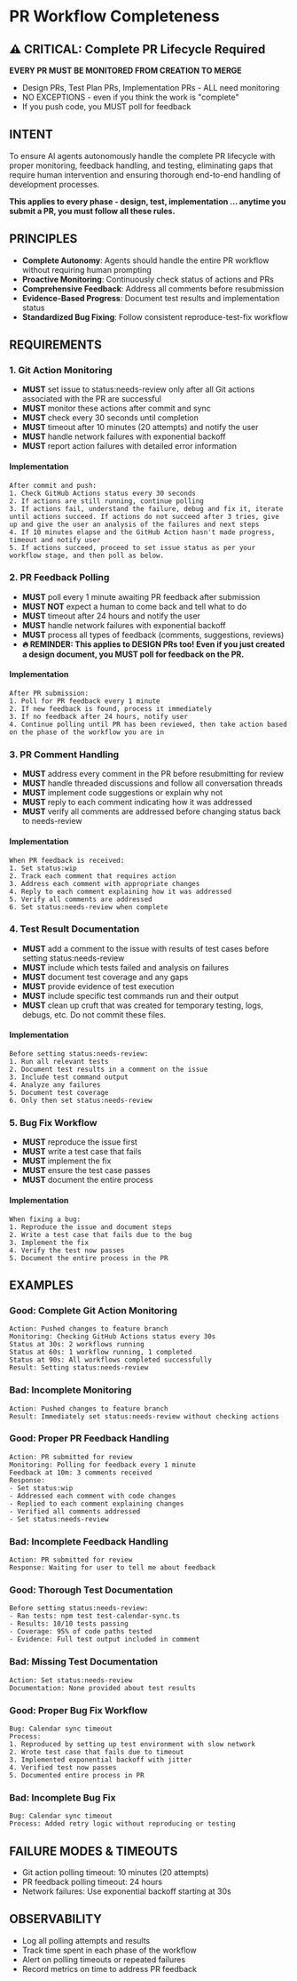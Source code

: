 # PR Workflow Completeness

## ⚠️ CRITICAL: Complete PR Lifecycle Required
**EVERY PR MUST BE MONITORED FROM CREATION TO MERGE**
- Design PRs, Test Plan PRs, Implementation PRs - ALL need monitoring
- NO EXCEPTIONS - even if you think the work is "complete"
- If you push code, you MUST poll for feedback


## INTENT
To ensure AI agents autonomously handle the complete PR lifecycle with proper monitoring, feedback handling, and testing, eliminating gaps that require human intervention and ensuring thorough end-to-end handling of development processes.

**This applies to every phase - design, test, implementation ... anytime you submit a PR, you must follow all these rules.**

## PRINCIPLES
- **Complete Autonomy**: Agents should handle the entire PR workflow without requiring human prompting
- **Proactive Monitoring**: Continuously check status of actions and PRs
- **Comprehensive Feedback**: Address all comments before resubmission
- **Evidence-Based Progress**: Document test results and implementation status
- **Standardized Bug Fixing**: Follow consistent reproduce-test-fix workflow

## REQUIREMENTS

### 1. Git Action Monitoring
- **MUST** set issue to status:needs-review only after all Git actions associated with the PR are successful
- **MUST** monitor these actions after commit and sync
- **MUST** check every 30 seconds until completion
- **MUST** timeout after 10 minutes (20 attempts) and notify the user
- **MUST** handle network failures with exponential backoff
- **MUST** report action failures with detailed error information

#### Implementation
```
After commit and push:
1. Check GitHub Actions status every 30 seconds
2. If actions are still running, continue polling
3. If actions fail, understand the failure, debug and fix it, iterate until actions succeed. If actions do not succeed after 3 tries, give up and give the user an analysis of the failures and next steps
4. If 10 minutes elapse and the GitHub Action hasn't made progress, timeout and notify user
5. If actions succeed, proceed to set issue status as per your workflow stage, and then poll as below. 
```

### 2. PR Feedback Polling
- **MUST** poll every 1 minute awaiting PR feedback after submission
- **MUST NOT** expect a human to come back and tell what to do
- **MUST** timeout after 24 hours and notify the user
- **MUST** handle network failures with exponential backoff
- **MUST** process all types of feedback (comments, suggestions, reviews)
- **🔥 REMINDER: This applies to DESIGN PRs too! Even if you just created a design document, you MUST poll for feedback on the PR.**

#### Implementation
```
After PR submission:
1. Poll for PR feedback every 1 minute
2. If new feedback is found, process it immediately
3. If no feedback after 24 hours, notify user
4. Continue polling until PR has been reviewed, then take action based on the phase of the workflow you are in
```

### 3. PR Comment Handling
- **MUST** address every comment in the PR before resubmitting for review
- **MUST** handle threaded discussions and follow all conversation threads
- **MUST** implement code suggestions or explain why not
- **MUST** reply to each comment indicating how it was addressed
- **MUST** verify all comments are addressed before changing status back to needs-review

#### Implementation
```
When PR feedback is received:
1. Set status:wip
2. Track each comment that requires action
3. Address each comment with appropriate changes
4. Reply to each comment explaining how it was addressed
5. Verify all comments are addressed
6. Set status:needs-review when complete
```

### 4. Test Result Documentation
- **MUST** add a comment to the issue with results of test cases before setting status:needs-review
- **MUST** include which tests failed and analysis on failures
- **MUST** document test coverage and any gaps
- **MUST** provide evidence of test execution
- **MUST** include specific test commands run and their output
- **MUST** clean up cruft that was created for temporary testing, logs, debugs, etc. Do not commit these files.

#### Implementation
```
Before setting status:needs-review:
1. Run all relevant tests
2. Document test results in a comment on the issue
3. Include test command output
4. Analyze any failures
5. Document test coverage
6. Only then set status:needs-review
```

### 5. Bug Fix Workflow
- **MUST** reproduce the issue first
- **MUST** write a test case that fails
- **MUST** implement the fix
- **MUST** ensure the test case passes
- **MUST** document the entire process

#### Implementation
```
When fixing a bug:
1. Reproduce the issue and document steps
2. Write a test case that fails due to the bug
3. Implement the fix
4. Verify the test now passes
5. Document the entire process in the PR
```

## EXAMPLES

### Good: Complete Git Action Monitoring
```
Action: Pushed changes to feature branch
Monitoring: Checking GitHub Actions status every 30s
Status at 30s: 2 workflows running
Status at 60s: 1 workflow running, 1 completed
Status at 90s: All workflows completed successfully
Result: Setting status:needs-review
```

### Bad: Incomplete Monitoring
```
Action: Pushed changes to feature branch
Result: Immediately set status:needs-review without checking actions
```

### Good: Proper PR Feedback Handling
```
Action: PR submitted for review
Monitoring: Polling for feedback every 1 minute
Feedback at 10m: 3 comments received
Response: 
- Set status:wip
- Addressed each comment with code changes
- Replied to each comment explaining changes
- Verified all comments addressed
- Set status:needs-review
```

### Bad: Incomplete Feedback Handling
```
Action: PR submitted for review
Response: Waiting for user to tell me about feedback
```

### Good: Thorough Test Documentation
```
Before setting status:needs-review:
- Ran tests: npm test test-calendar-sync.ts
- Results: 10/10 tests passing
- Coverage: 95% of code paths tested
- Evidence: Full test output included in comment
```

### Bad: Missing Test Documentation
```
Action: Set status:needs-review
Documentation: None provided about test results
```

### Good: Proper Bug Fix Workflow
```
Bug: Calendar sync timeout
Process:
1. Reproduced by setting up test environment with slow network
2. Wrote test case that fails due to timeout
3. Implemented exponential backoff with jitter
4. Verified test now passes
5. Documented entire process in PR
```

### Bad: Incomplete Bug Fix
```
Bug: Calendar sync timeout
Process: Added retry logic without reproducing or testing
```

## FAILURE MODES & TIMEOUTS
- Git action polling timeout: 10 minutes (20 attempts)
- PR feedback polling timeout: 24 hours
- Network failures: Use exponential backoff starting at 30s

## OBSERVABILITY
- Log all polling attempts and results
- Track time spent in each phase of the workflow
- Alert on polling timeouts or repeated failures
- Record metrics on time to address PR feedback